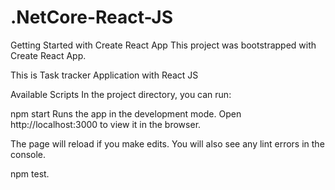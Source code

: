 # .NetCore-React-JS
Getting Started with Create React App
This project was bootstrapped with Create React App.

This is Task tracker Application with React JS

Available Scripts
In the project directory, you can run:

npm start
Runs the app in the development mode.
Open http://localhost:3000 to view it in the browser.

The page will reload if you make edits.
You will also see any lint errors in the console.

npm test.
